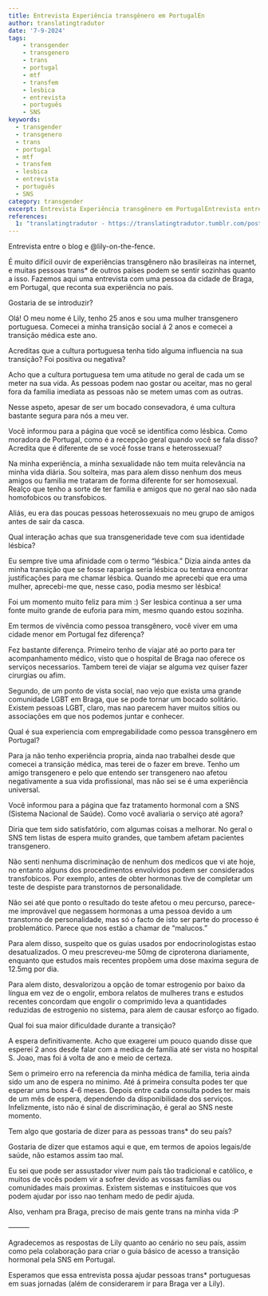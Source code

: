 ```yaml
---
title: Entrevista Experiência transgênero em PortugalEn
author: translatingtradutor
date: '7-9-2024'
tags:
    - transgender
    - transgenero
    - trans
    - portugal
    - mtf
    - transfem
    - lesbica
    - entrevista
    - português
    - SNS
keywords:
  - transgender
  - transgenero
  - trans
  - portugal
  - mtf
  - transfem
  - lesbica
  - entrevista
  - português
  - SNS
category: transgender
excerpt: Entrevista Experiência transgênero em PortugalEntrevista entre o blog e lily-on-the-fence.IntroduçãoÉ muito difícil ouvir de experiências transgêne...
references:
  1: "translatingtradutor - https://translatingtradutor.tumblr.com/post/760978313784262656/entrevista-experi%C3%AAncia-transg%C3%AAnero-em-portugal"
---
```


Entrevista entre o blog e @lily-on-the-fence.

É muito difícil ouvir de experiências transgênero não brasileiras na internet, e muitas pessoas trans* de outros países podem se sentir sozinhas quanto a isso. Fazemos aqui uma entrevista com uma pessoa da cidade de Braga, em Portugal, que reconta sua experiência no país.

Gostaria de se introduzir?

Olá! O meu nome é Lily, tenho 25 anos e sou uma mulher transgenero portuguesa. Comecei a minha transição social á 2 anos e comecei a transição médica este ano.

Acreditas que a cultura portuguesa tenha tido alguma influencia na sua transição? Foi positiva ou negativa?

Acho que a cultura portuguesa tem uma atitude no geral de cada um se meter na sua vida. As pessoas podem nao gostar ou aceitar, mas no geral fora da familia imediata as pessoas não se metem umas com as outras.

Nesse aspeto, apesar de ser um bocado consevadora, é uma cultura bastante segura para nós a meu ver.

Você informou para a página que você se identifica como lésbica. Como moradora de Portugal, como é a recepção geral quando você se fala disso? Acredita que é diferente de se você fosse trans e heterossexual?

Na minha experiência, a minha sexualidade não tem muita relevância na minha vida diária. Sou solteira, mas para alem disso nenhum dos meus amigos ou familia me trataram de forma diferente for ser homosexual. Realço que tenho a sorte de ter familia e amigos que no geral nao são nada homofobicos ou transfobicos.

Aliás, eu era das poucas pessoas heterossexuais no meu grupo de amigos antes de sair da casca.

Qual interação achas que sua transgeneridade teve com sua identidade lésbica?

Eu sempre tive uma afinidade com o termo “lésbica.” Dizia ainda antes da minha transição que se fosse rapariga seria lésbica ou tentava encontrar justificações para me chamar lésbica. Quando me aprecebi que era uma mulher, aprecebi-me que, nesse caso, podia mesmo ser lésbica!

Foi um momento muito feliz para mim :) Ser lesbica continua a ser uma fonte muito grande de euforia para mim, mesmo quando estou sozinha.

Em termos de vivência como pessoa transgênero, você viver em uma cidade menor em Portugal fez diferença?

Fez bastante diferença. Primeiro tenho de viajar até ao porto para ter acompanhamento médico, visto que o hospital de Braga nao oferece os serviços necessarios. Tambem terei de viajar se alguma vez quiser fazer cirurgias ou afim.

Segundo, de um ponto de vista social, nao vejo que exista uma grande comunidade LGBT em Braga, que se pode tornar um bocado solitário. Existem pessoas LGBT, claro, mas nao parecem haver muitos sitios ou associações em que nos podemos juntar e conhecer.

Qual é sua experiencia com empregabilidade como pessoa transgênero em Portugal?

Para ja não tenho experiência propria, ainda nao trabalhei desde que comecei a transição médica, mas terei de o fazer em breve. Tenho um amigo transgenero e pelo que entendo ser transgenero nao afetou negativamente a sua vida profissional, mas não sei se é uma experiência universal.

Você informou para a página que faz tratamento hormonal com a SNS (Sistema Nacional de Saúde). Como você avaliaria o serviço até agora?

Diria que tem sido satisfatório, com algumas coisas a melhorar. No geral o SNS tem listas de espera muito grandes, que tambem afetam pacientes transgenero.

Não senti nenhuma discriminação de nenhum dos medicos que vi ate hoje, no entanto alguns dos procedimentos envolvidos podem ser considerados transfobicos. Por exemplo, antes de obter hormonas tive de completar um teste de despiste para transtornos de personalidade.

Não sei até que ponto o resultado do teste afetou o meu percurso, parece-me improvável que negassem hormonas a uma pessoa devido a um transtorno de personalidade, mas só o facto de isto ser parte do processo é problemático. Parece que nos estão a chamar de “malucos.”

Para alem disso, suspeito que os guias usados por endocrinologistas estao desatualizados. O meu prescreveu-me 50mg de ciproterona diariamente, enquanto que estudos mais recentes propõem uma dose maxima segura de 12.5mg por dia.

Para alem disto, desvalorizou a opção de tomar estrogenio por baixo da língua em vez de o engolir, embora relatos de mulheres trans e estudos recentes concordam que engolir o comprimido leva a quantidades reduzidas de estrogenio no sistema, para alem de causar esforço ao fígado.

Qual foi sua maior dificuldade durante a transição?

A espera definitivamente. Acho que exagerei um pouco quando disse que esperei 2 anos desde falar com a medica de família até ser vista no hospital S. Joao, mas foi á volta de ano e meio de certeza.

Sem o primeiro erro na referencia da minha médica de familia, teria ainda sido um ano de espera no minimo. Até á primeira consulta podes ter que esperar ums bons 4-6 meses. Depois entre cada consulta podes ter mais de um mês de espera, dependendo da disponibilidade dos serviços. Infelizmente, isto não é sinal de discriminação, é geral ao SNS neste momento.

Tem algo que gostaria de dizer para as pessoas trans* do seu país?

Gostaria de dizer que estamos aqui e que, em termos de apoios legais/de saúde, não estamos assim tao mal.

Eu sei que pode ser assustador viver num país tão tradicional e católico, e muitos de vocês podem vir a sofrer devido as vossas familias ou comunidades mais proximas. Existem sistemas e instituicoes que vos podem ajudar por isso nao tenham medo de pedir ajuda.

Also, venham pra Braga, preciso de mais gente trans na minha vida :P

———

Agradecemos as respostas de Lily quanto ao cenário no seu país, assim como pela colaboração para criar o guia básico de acesso a transição hormonal pela SNS em Portugal.

Esperamos que essa entrevista possa ajudar pessoas trans* portuguesas em suas jornadas (além de considerarem ir para Braga ver a Lily).